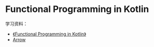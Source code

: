 # Functional Programming in Kotlin

学习资料：

- [《Functional Programming in Kotlin》](https://github.com/fpinkotlin/fpinkotlin)
- [Arrow](https://arrow-kt.io/)
